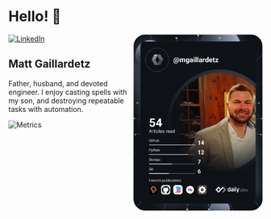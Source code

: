 # Hello! 👋

<div align="left">
  <a href="https://www.linkedin.com/in/matt-gaillardetz-9978b3b3/">
    <img
      src="https://img.shields.io/static/v1?logo=linkedin&style=flat-square&color=0072b1&label=LinkedIn&message=%E2%98%86"
      alt="LinkedIn"
    />
  </a>

  <a href="https://api.daily.dev/get?r=<Your dailydev username>" target="_blank">
    <img
      width="256"
      align="right"
      src="https://github.com/mwgaillardetz/mwgaillardetz/blob/main/devcard.svg"
    />
  </a>

</div>

## Matt Gaillardetz

Father, husband, and devoted engineer. I enjoy casting spells with my son, and destroying repeatable tasks with automation.

![Metrics](https://metrics.lecoq.io/mwgaillardetz?template=classic&base.header=0&base.community=0&base.repositories=0&languages=1&fortune=1&base.indepth=false&base.hireable=false&languages.limit=8&languages.threshold=0%25&languages.other=false&languages.colors=github&languages.sections=most-used&languages.indepth=false&languages.analysis.timeout=15&languages.categories=markup%2C%20programming&languages.recent.categories=markup%2C%20programming&languages.recent.load=300&languages.recent.days=14&config.timezone=America%2FNew_York)
